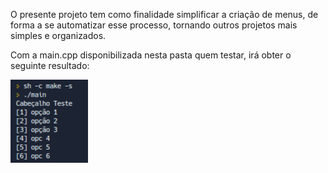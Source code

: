 O presente projeto tem como finalidade simplificar a criação de menus, de forma a se automatizar esse processo, tornando outros projetos mais simples e organizados.

Com a main.cpp disponibilizada nesta pasta quem testar, irá obter o seguinte resultado:

<img src="https://github.com/NicolasFCruvinel/Menu_cpp/blob/main/Captura%20de%20tela%20de%202022-11-17%2019-45-20.png"/>
